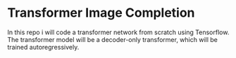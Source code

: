 # Transformer Image Completion 

In this repo i will code a transformer network from scratch using Tensorflow.
The transformer model will be a decoder-only transformer, which will be trained autoregressively.
